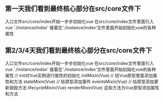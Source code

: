 ## 第一天我们看到最终核心部分在src/core文件下
入口文件src/core/index开始一步步初始化vue
在src/core/index文件里面引入  vue './instance/index'
接着在'./instance/index'文件里面开始初始化vue的各种属性
## 第2/3/4天我们看到最终核心部分在src/core文件下
入口文件src/core/index开始一步步初始化vue
在src/core/index文件里面引入  vue './instance/index'
接着在'./instance/index'文件里面开始初始化vue的各种属性
// init对Vue实例进行属性的初始化
initMixin(Vue)
// 给Vue原型里面添加属性和方法
stateMixin(Vue)
// 给原型添加事件
eventsMixin(Vue)
// 给原型添加更新销毁方法
lifecycleMixin(Vue)
renderMixin(Vue)
这些方法为Vue原型添加属性和方法
